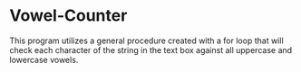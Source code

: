 # Vowel-Counter
This program utilizes a general procedure created with a for loop that will check each character of the string in the text box against all uppercase and lowercase vowels.
